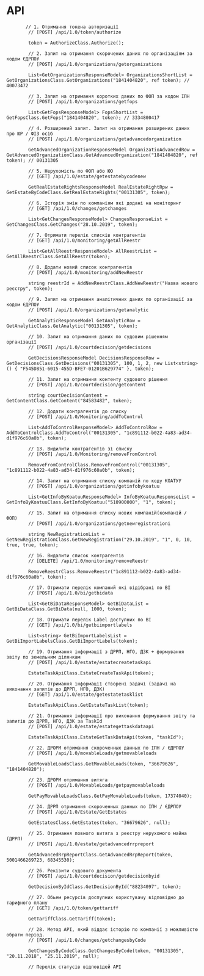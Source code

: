 # API
           // 1. Отримання токена авторизації
            // [POST] /api/1.0/token/authorize

            token = AuthorizeClass.Authorize();

            // 2. Запит на отримання скорочених даних по організаціям за кодом ЄДРПОУ
            // [POST] /api/1.0/organizations/getorganizations

            List<GetOrganizationsResponseModel> OrganizationsShortList = GetOrganizationsClass.GetOrganizations("1841404820", ref token); // 40073472

            // 3. Запит на отримання коротких даних по ФОП за кодом ІПН
            // [POST] /api/1.0/organizations/getfops

            List<GetFopsResponseModel> FopsShortList = GetFopsClass.GetFops("1841404820", token); // 3334800417

            // 4. Розширений запит. Запит на отримання розширених даних про ЮР / ФІЗ осіб
            // [POST] /api/1.0/organizations/getadvancedorganization

            GetAdvancedOrganizationResponseModel OrganizatioAdvancedRow = GetAdvancedOrganizationClass.GetAdvancedOrganization("1841404820", ref token); // 00131305

            // 5. Нерухомість по ФОП або ЮО
            // [GET] /api/1.0/estate/getestatebycodenew

            GetRealEstateRightsResponseModel RealEstateRightRpw = GetEstateByCodeClass.GetRealEstateRights("00131305", token);

            // 6. Історія змін по компаніям які додані на моніторинг
            // [GET] /api/1.0/changes/getchanges

            List<GetChangesResponseModel> ChangesResponseList = GetChangesClass.GetChanges("28.10.2019", token);

            // 7. Отримати перелік списків контрагентів
            // [GET] /api/1.0/monitoring/getAllReestr

            List<GetAllReestrResponseModel> AllReestrList = GetAllReestrClass.GetAllReestr(token);

            // 8. Додати новий список контрагентів
            // [POST] /api/1.0/monitoring/addNewReestr

            string reestrId = AddNewReestrClass.AddNewReestr("Назва нового реєстру", token);

            // 9. Запит на отримання аналітичних даних по організації за кодом ЄДРПОУ
            // [POST] /api/1.0/organizations/getanalytic

            GetAnalyticResponseModel GetAnalyticRow = GetAnalyticClass.GetAnalytic("00131305", token);

            // 10. Запит на отримання даних по судовим рішенням організації
            // [POST] /api/1.0/courtdecision/getdecisions

            GetDecisionsResponseModel DecisionsResponseRow = GetDecisionsClass.GetDecisions("00131305", 100, 1, 2, new List<string>() { "F545D851-6015-455D-BFE7-01201B629774" }, token);

            // 11. Запит на отримання контенту судового рішення
            // [POST] /api/1.0/courtdecision/getcontent

            string courtDecisionContent = GetContentClass.GetContent("84583482", token);

            // 12. Додати контрагентів до списку
            // [POST] /api/1.0/Monitoring/addToControl

            List<AddToControlResponseModel> AddToControlRow = AddToControlClass.AddToControl("00131305", "1c891112-b022-4a83-ad34-d1f976c60a0b", token);

            // 13. Видилити контрагентів зі списку
            // [POST] /api/1.0/Monitoring/removeFromControl

            RemoveFromControlClass.RemoveFromControl("00131305", "1c891112-b022-4a83-ad34-d1f976c60a0b", token);

            // 14. Запит на отримання списку компаній по коду КОАТУУ
            // [POST] /api/1.0/organizations/getinfobykoatuu

            List<GetInfoByKoatuuResponseModel> InfoByKoatuuResponseList = GetInfoByKoatuuClass.GetInfoByKoatuu("510900000", "1", token);

            // 15. Запит на отримання списку нових компаній(компаній / ФОП)
            // [POST] /api/1.0/organizations/getnewregistrationі

            string NewRegistrationList = GetNewRegistrationClass.GetNewRegistration("29.10.2019", "1", 0, 10, true, true, token);

            // 16. Видалити список контрагентів
            // [DELETE] /api/1.0/monitoring/removeReestr

            RemoveReestrClass.RemoveReestr("1c891112-b022-4a83-ad34-d1f976c60a0b", token);

            // 17. Отримати перелік компаний які відібрані по BI
            // [POST] /api/1.0/bi/getbidata

            List<GetBiDataResponseModel> GetBiDataList = GetBiDataClass.GetBiData(null, 1000, token);

            // 18. Отримати перелік Label доступних по BI
            // [GET] /api/1.0/bi/getbiimportlabels

            List<string> GetBiImportLabelsList = GetBiImportLabelsClass.GetBiImportLabels(token);

            // 19. Отримання інформації з ДРРП, НГО, ДЗК + формування звіту по земельним ділянкам 
            // [POST] /api/1.0/estate/estatecreatetaskapi

            EstateTaskApiClass.EstateCreateTaskApi(token);

            // 20. Отримання інформації створені задачі (задачі на виконання запитів до ДРРП, НГО, ДЗК)
            // [GET] /api/1.0/estate/getestatetasklist

            EstateTaskApiClass.GetEstateTaskList(token);

            // 21. Отримання інформації про виконання формування звіту та запитів до ДРРП, НГО, ДЗК за TaskId
            // [POST] /api/1.0/estate/estategettaskdataapi

            EstateTaskApiClass.EstateGetTaskDataApi(token, "taskId");

            // 22. ДРОРМ отримання скороченных данных по ІПН / ЄДРПОУ
            // [POST] /api/1.0/movableLoads/getmovableloads

            GetMovableLoadsClass.GetMovableLoads(token, "36679626", "1841404820");

            // 23. ДРОРМ отримання витяга
            // [POST] /api/1.0/MovableLoads/getpaymovableloads

            GetPayMovableLoadsClass.GetPayMovableLoads(token, 17374040);

            // 24. ДРРП отримання скороченных данных по ІПН / ЄДРПОУ
            // [POST] /api/1.0/Estate/GetEstates

            GetEstatesClass.GetEstates(token, "36679626", null);

            // 25. Отримання повного витяга з реєстру нерухомого майна (ДРРП)
            // [POST] /api/1.0/estate/getadvancedrrpreport

            GetAdvancedRrpReportClass.GetAdvancedRrpReport(token, 5001466269723, 68345530);

            // 26. Рекізити судового документа
            // [POST] /api/1.0/courtdecision/getdecisionbyid

            GetDecisionByIdClass.GetDecisionById("88234097", token);

            // 27. Обьем ресурсів доспупних користувачу відповідно до тарифного плану
            // [GET] /api/1.0/token/gettariff

            GetTariffClass.GetTariff(token);

            // 28. Метод АРІ, який віддає історію по компанії з можливістю обрати період.
            // [POST] /api/1.0/changes/getchangesbyCode

            GetChangesByCodeClass.GetChangesByCode(token, "00131305", "20.11.2018", "25.11.2019", null);

            // Перелік статусів відповідей API
